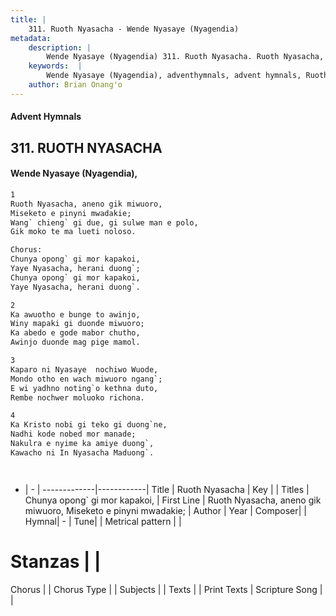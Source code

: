 ```yaml
---
title: |
    311. Ruoth Nyasacha - Wende Nyasaye (Nyagendia)
metadata:
    description: |
        Wende Nyasaye (Nyagendia) 311. Ruoth Nyasacha. Ruoth Nyasacha, aneno gik miwuoro, Miseketo e pinyni mwadakie; Wang` chieng` gi due, gi sulwe man e polo, Gik moko te ma lueti noloso.  Chorus: Chunya opong` gi mor kapakoi, Yaye Nyasacha, herani duong`; Chunya opong` gi mor kapakoi, Yaye Nyasacha, herani duong`.  
    keywords:  |
        Wende Nyasaye (Nyagendia), adventhymnals, advent hymnals, Ruoth Nyasacha, Ruoth Nyasacha, aneno gik miwuoro, Miseketo e pinyni mwadakie;. Chunya opong` gi mor kapakoi,
    author: Brian Onang'o
---
```


#### Advent Hymnals
## 311. RUOTH NYASACHA
####  Wende Nyasaye (Nyagendia),

```txt
1
Ruoth Nyasacha, aneno gik miwuoro,
Miseketo e pinyni mwadakie;
Wang` chieng` gi due, gi sulwe man e polo,
Gik moko te ma lueti noloso.

Chorus:
Chunya opong` gi mor kapakoi,
Yaye Nyasacha, herani duong`;
Chunya opong` gi mor kapakoi,
Yaye Nyasacha, herani duong`.

2
Ka awuotho e bunge to awinjo,
Winy mapaki gi duonde miwuoro;
Ka abedo e gode mabor chutho,
Awinjo duonde mag pige mamol.

3
Kaparo ni Nyasaye  nochiwo Wuode,
Mondo otho en wach miwuoro ngang`;
E wi yadhno noting`o kethna duto,
Rembe nochwer moluoko richona.

4
Ka Kristo nobi gi teko gi duong`ne,
Nadhi kode nobed mor manade;
Nakulra e nyime ka amiye duong`,
Kawacho ni In Nyasacha Maduong`.




```

- |   -  |
-------------|------------|
Title | Ruoth Nyasacha |
Key |  |
Titles | Chunya opong` gi mor kapakoi, |
First Line | Ruoth Nyasacha, aneno gik miwuoro, Miseketo e pinyni mwadakie; |
Author | 
Year | 
Composer| |
Hymnal|  - |
Tune|  |
Metrical pattern | |
# Stanzas |  |
Chorus |  |
Chorus Type |  |
Subjects | |
Texts |  |
Print Texts | 
Scripture Song |  |
    
